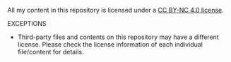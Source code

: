 All my content in this repository is licensed under a [CC BY-NC 4.0 license](https://creativecommons.org/licenses/by-nc/4.0/).

EXCEPTIONS

* Third-party files and contents on this repository may have a different license. Please check the license information of each individual file/content for details.